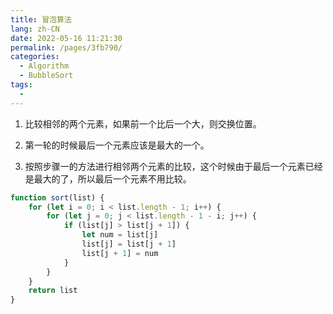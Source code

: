 ```yaml
---
title: 冒泡算法
lang: zh-CN
date: 2022-05-16 11:21:30
permalink: /pages/3fb790/
categories: 
  - Algorithm
  - BubbleSort
tags: 
  - 
---
```


1. 比较相邻的两个元素，如果前一个比后一个大，则交换位置。

2. 第一轮的时候最后一个元素应该是最大的一个。

3. 按照步骤一的方法进行相邻两个元素的比较，这个时候由于最后一个元素已经是最大的了，所以最后一个元素不用比较。

```javascript
function sort(list) {
    for (let i = 0; i < list.length - 1; i++) {
        for (let j = 0; j < list.length - 1 - i; j++) {
            if (list[j] > list[j + 1]) {
                let num = list[j]
                list[j] = list[j + 1]
                list[j + 1] = num
            }
        }
    }
    return list
}
```